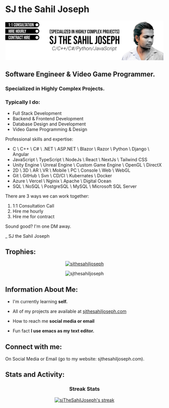 <div>

<h1>
SJ the Sahil Joseph
</h1>

![SJ the Sahil Joseph](https://github.com/sjTheSahilJoseph/sjTheSahilJoseph/raw/main/CoverA.png)


## Software Engineer & Video Game Programmer.
### Specialized in Highly Complex Projects.

### Typically I do:
- Full Stack Development
- Backend & Frontend Development
- Database Design and Development
- Video Game Programming & Design

Professional skills and expertise:
- C \ C++ \ C# \ .NET \ ASP.NET \ Blazor \ Razor \ Python \ Django \ Angular
- JavaScript \ TypeScript \ NodeJs \ React \ NextJs \ Tailwind CSS
- Unity Engine \ Unreal Engine \ Custom Game Engine \ OpenGL \ DirectX
- 2D \ 3D \ AR \ VR \ Mobile \ PC \ Console \ Web \ WebGL 
- Git \ GitHub \ Svn \ CD/CI \ Kubernates \ Docker
- Azure \ Vercel \ Nginix \ Apache \ Digital Ocean
- SQL \ NoSQL \ PostgreSQL \ MySQL \ Microsoft SQL Server

There are 3 ways we can work together:
1. 1:1 Consultation Call
2. Hire me hourly
3. Hire me for contract

Sound good? I'm one DM away.

_ SJ the Sahil Joseph

</div>


<div>
<h2 align="left">Trophies:</h2>

<p align="center"> <a href="https://github.com/ryo-ma/github-profile-trophy"><img src="https://github-profile-trophy.vercel.app/?username=sjthesahiljoseph&column=5&row=5&margin-h=15&margin-w=15" alt="sjthesahiljoseph" /></a> </p>

<p align="center"> <img src="https://komarev.com/ghpvc/?username=sjthesahiljoseph&label=Profile%20views&color=0e75b6&style=flat" alt="sjthesahiljoseph" /> </p>

<h2 align="left">Information About Me:</h2>

- I'm currently learning **self.**

- All of my projects are available at [sjthesahiljoseph.com](sjthesahiljoseph.com)

- How to reach me **social media or email**

- Fun fact **I use emacs as my text editor.**

<h2 align="left">Connect with me:</h3>
<p align="left">
On Social Media or Email (go to my website: sjthesahiljoseph.com).
</p>

</div>


<h2 align="left">Stats and Activity:</h2>


<div align="center">

<h3>Streak Stats</h3>

<p>
<a href="https://github.com/sjthesahiljoseph">
<img title="SJ the Sahil Joseph" alt="sjTheSahilJoseph's streak" src="https://github-readme-streak-stats-eight.vercel.app/?user=sjthesahiljoseph&theme=light&hide_border=false&short_numbers=true"/>
</a>
</p>

</div>

</div>


